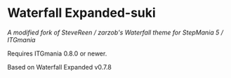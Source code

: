 # Waterfall Expanded-suki

_A modified fork of SteveReen / zarzob's Waterfall theme for StepMania 5 / ITGmania_

Requires ITGmania 0.8.0 or newer.

Based on Waterfall Expanded v0.7.8
